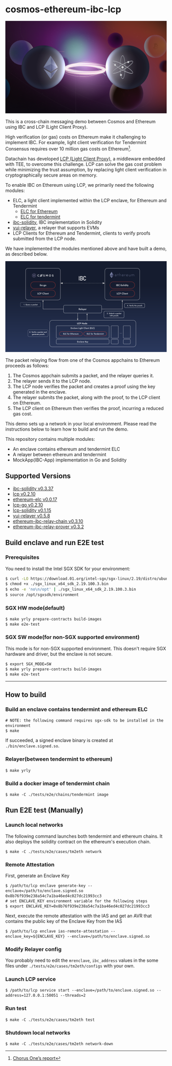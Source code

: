 # cosmos-ethereum-ibc-lcp

![banner](./docs/images/banner.png)

This is a cross-chain messaging demo between Cosmos and Ethereum using IBC and LCP (Light Client Proxy).

High verification (or gas) costs on Ethereum make it challenging to implement IBC.
For example, light client verification for Tendermint Consensus requires over 10 million gas costs on Ethereum[^1].

Datachain has developed [LCP (Light Client Proxy)](https://github.com/datachainlab/lcp), a middleware embedded with TEE, to overcome this challenge.
LCP can solve the gas cost problem while minimizing the trust assumption,
by replacing light client verification in cryptographically secure areas on memory.

To enable IBC on Ethereum using LCP, we primarily need the following modules:
- ELC, a light client implemented within the LCP enclave, for Ethereum and Tendermint
    - [ELC for Ethereum](https://github.com/datachainlab/ethereum-elc)
    - [ELC for tendermint](https://github.com/datachainlab/lcp/tree/main/modules/tendermint-lc)
- [ibc-solidity](https://github.com/hyperledger-labs/yui-ibc-solidity), IBC implementation in Solidity
- [yui-relayer](https://github.com/datachainlab/yui-relayer), a relayer that supports EVMs
- LCP Clients for Ethereum and Tendermint, clients to verify proofs submitted from the LCP node.

We have implemented the modules mentioned above and have built a demo, as described below.

![architecture](./docs/images/architecture.png)

The packet relaying flow from one of the Cosmos appchains to Ethereum proceeds as follows:
1. The Cosmos appchain submits a packet, and the relayer queries it.
2. The relayer sends it to the LCP node.
3. The LCP node verifies the packet and creates a proof using the key generated in the enclave.
4. The relayer submits the packet, along with the proof, to the LCP client on Ethereum.
5. The LCP client on Ethereum then verifies the proof, incurring a reduced gas cost.

This demo sets up a network in your local environment.
Please read the instructions below to learn how to build and run the demo.

This repository contains multiple modules:
- An enclave contains ethereum and tendermint ELC
- A relayer between ethereum and tendermint
- MockApp(IBC-App) implementation in Go and Solidity

[^1]: [Chorus One’s report](https://github.com/ChorusOne/tendermint-sol)

## Supported Versions

- [ibc-solidity v0.3.37](https://github.com/hyperledger-labs/yui-ibc-solidity/releases/tag/v0.3.37)
- [lcp v0.2.10](https://github.com/datachainlab/lcp/releases/tag/v0.2.10)
- [ethereum-elc v0.0.17](https://github.com/datachainlab/ethereum-elc/releases/tag/v0.0.17)
- [lcp-go v0.2.10](https://github.com/datachainlab/lcp-go/releases/tag/v0.2.10)
- [lcp-solidity v0.1.15](https://github.com/datachainlab/lcp-solidity/releases/tag/v0.1.15)
- [yui-relayer v0.5.8](https://github.com/hyperledger-labs/yui-relayer/releases/tag/v0.5.8)
- [ethereum-ibc-relay-chain v0.3.10](https://github.com/datachainlab/ethereum-ibc-relay-chain/releases/tag/v0.3.10)
- [ethereum-ibc-relay-prover v0.3.2](https://github.com/datachainlab/ethereum-ibc-relay-prover/releases/tag/v0.3.2)

## Build enclave and run E2E test

### Prerequisites

You need to install the Intel SGX SDK for your environment:
```bash
$ curl -LO https://download.01.org/intel-sgx/sgx-linux/2.19/distro/ubuntu22.04-server/sgx_linux_x64_sdk_2.19.100.3.bin
$ chmod +x ./sgx_linux_x64_sdk_2.19.100.3.bin
$ echo -e 'no\n/opt' | ./sgx_linux_x64_sdk_2.19.100.3.bin
$ source /opt/sgxsdk/environment
```

### SGX HW mode(default)

```
$ make yrly prepare-contracts build-images
$ make e2e-test
```

### SGX SW mode(for non-SGX supported environment)

This mode is for non-SGX supported environment. This doesn't require SGX hardware and driver, but the enclave is not secure.

```
$ export SGX_MODE=SW
$ make yrly prepare-contracts build-images
$ make e2e-test
```

------------

## How to build

### Build an enclave contains tendermint and ethereum ELC

```
# NOTE: the following command requires sgx-sdk to be installed in the environment
$ make
```

If succeeded, a signed enclave binary is created at `./bin/enclave.signed.so`.

### Relayer(between tendermint to ethereum)

```
$ make yrly
```

### Build a docker image of tendermint chain

```
$ make -C ./tests/e2e/chains/tendermint image
```

## Run E2E test (Manually)

### Launch local networks

The following command launches both tendermint and ethereum chains. It also deploys the solidity contract on the ethereum's execution chain.

```
$ make -C ./tests/e2e/cases/tm2eth network
```

### Remote Attestation

First, generate an Enclave Key

```
$ /path/to/lcp enclave generate-key --enclave=/path/to/enclave.signed.so
0x8b76f939e238a54c7a1ba46ed4c027dc21993cc3
# set ENCLAVE_KEY environment variable for the following steps
$ export ENCLAVE_KEY=0x8b76f939e238a54c7a1ba46ed4c027dc21993cc3
```

Next, execute the remote attestation with the IAS and get an AVR that contains the public key of the Enclave Key from the IAS

```
$ /path/to/lcp enclave ias-remote-attestation --enclave_key=${ENCLAVE_KEY} --enclave=/path/to/enclave.signed.so
```

### Modify Relayer config

You probably need to edit the `mrenclave`, `ibc_address` values in the some files under `./tests/e2e/cases/tm2eth/configs` with your own.

### Launch LCP service

```
$ /path/to/lcp service start --enclave=/path/to/enclave.signed.so --address=127.0.0.1:50051 --threads=2
```

### Run test

```
$ make -C ./tests/e2e/cases/tm2eth test
```

### Shutdown local networks

```
$ make -C ./tests/e2e/cases/tm2eth network-down
```
